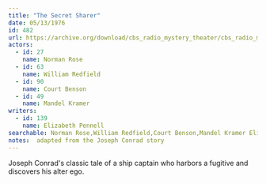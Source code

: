 ```yaml
---
title: "The Secret Sharer"
date: 05/13/1976
id: 482
url: https://archive.org/download/cbs_radio_mystery_theater/cbs_radio_mystery_theater-0451-0500.zip/cbs_radio_mystery_theater-0451-0500%2Fcbsrmt_0482_the_secret_sharer.mp3
actors:  
  - id: 27
    name: Norman Rose  
  - id: 63
    name: William Redfield  
  - id: 90
    name: Court Benson  
  - id: 49
    name: Mandel Kramer
writers:  
  - id: 139
    name: Elizabeth Pennell
searchable: Norman Rose,William Redfield,Court Benson,Mandel Kramer Elizabeth Pennell
notes:  adapted from the Joseph Conrad story
---
```

Joseph Conrad's classic tale of a ship captain who harbors a fugitive and discovers his alter ego.
